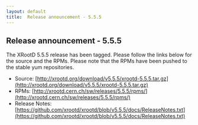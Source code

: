 ```yaml
---
layout: default
title:  Release announcement - 5.5.5
---
```


Release announcement - 5.5.5
-----------------------------

The XRootD 5.5.5 release has been tagged. Please follow the links
below for the source and the RPMs. Please note that the RPMs have been pushed
to the stable yum repositories.

 * Source: [http://xrootd.org/download/v5.5.5/xrootd-5.5.5.tar.gz](http://xrootd.org/download/v5.5.5/xrootd-5.5.5.tar.gz)
 * RPMs: [http://xrootd.cern.ch/sw/releases/5.5.5/rpms/](http://xrootd.cern.ch/sw/releases/5.5.5/rpms/)
 * Release Notes: [https://github.com/xrootd/xrootd/blob/v5.5.5/docs/ReleaseNotes.txt](https://github.com/xrootd/xrootd/blob/v5.5.5/docs/ReleaseNotes.txt)
